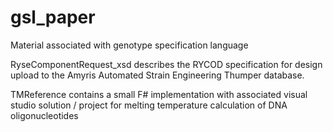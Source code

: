 # gsl_paper
Material associated with genotype specification language

RyseComponentRequest_xsd describes the RYCOD specification for design upload to the Amyris Automated Strain Engineering Thumper database.

TMReference contains a small F# implementation with associated visual studio solution / project for melting temperature calculation of DNA oligonucleotides

